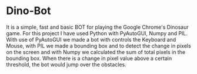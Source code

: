 # Dino-Bot
It is a  simple, fast and basic BOT for playing the Google Chrome's Dinosaur game. For this project I have used Python with PyAutoGUI, Numpy and PIL. With use of PyAutoGUI we made a bot with controls the Keyboard and Mouse, with PIL we made a bounding box and to detect the change in pixels on the screen and with Numpy we calculated the sum of total pixels in the bounding box. When there is a change in pixel value above a certain threshold, the bot would jump over the obstacles.

